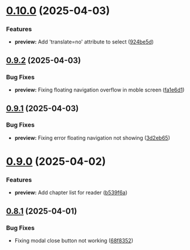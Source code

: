 # [0.10.0](https://github.com/lucasfernandodev/dragoid/compare/v0.9.2...v0.10.0) (2025-04-03)


### Features

* **preview:** Add 'translate=no' attribute to select ([924be5d](https://github.com/lucasfernandodev/dragoid/commit/924be5d6d5e6f5111f1b288e457a53fc71d75795))



## [0.9.2](https://github.com/lucasfernandodev/dragoid/compare/v0.9.1...v0.9.2) (2025-04-03)


### Bug Fixes

* **preview:** Fixing floating navigation overflow in moble screen ([fa1e6d1](https://github.com/lucasfernandodev/dragoid/commit/fa1e6d190fc1a149d1366172710c64a8f2534e8f))



## [0.9.1](https://github.com/lucasfernandodev/dragoid/compare/v0.9.0...v0.9.1) (2025-04-03)


### Bug Fixes

* **preview:** Fixing error floating navigation not showing ([3d2eb65](https://github.com/lucasfernandodev/dragoid/commit/3d2eb6592a232304e4b91ee36697a9a19804d6db))



# [0.9.0](https://github.com/lucasfernandodev/dragoid/compare/v0.8.1...v0.9.0) (2025-04-02)


### Features

* **preview:** Add chapter list for reader ([b539f6a](https://github.com/lucasfernandodev/dragoid/commit/b539f6a5942ee883859a80db553f8445ff394706))



## [0.8.1](https://github.com/lucasfernandodev/dragoid/compare/v0.8.0...v0.8.1) (2025-04-01)


### Bug Fixes

* Fixing modal close button not working ([68f8352](https://github.com/lucasfernandodev/dragoid/commit/68f83529e1dec72aafc703df2085c0bd79460990))



